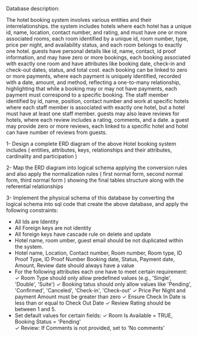 Database description: 
 
The hotel booking system involves various entities and their interrelationships. the system includes hotels 
where each hotel has a unique id, name, location, contact number, and rating, and must have one or more 
associated rooms, each room identified by a unique id, room number, type, price per night, and availability 
status, and each room belongs to exactly one hotel. guests have personal details like id, name, contact, id proof 
information, and may have zero or more bookings, each booking associated with exactly one room and have 
attributes like booking date, check-in and check-out dates, status, and total cost. each booking can be linked to 
zero or more payments, where each payment is uniquely identified, recorded with a date, amount, and method, 
reflecting a one-to-many relationship, highlighting that while a booking may or may not have payments, each 
payment must correspond to a specific booking. The staff member identified by id, name, position, contact 
number and work at specific hotels where each staff member is associated with exactly one hotel, but a hotel 
must have at least one staff member. guests may also leave reviews for hotels, where each review includes a 
rating, comments, and a date. a guest may provide zero or more reviews, each linked to a specific hotel and 
hotel can have number of reviews from guests.  
 
1-  Design a complete ERD diagram of the above Hotel booking system includes ( entities, attributes, keys, 
relationships and their attributes, cardinality and participation ) 
 
2-  Map the ERD diagram into logical schema applying the conversion rules and also apply the normalization 
rules ( first normal form, second normal form, third normal form ) showing the final tables structure along 
with the referential relationships  
 
3-  Implement the physical schema of this database by converting the logical schema into sql code that create 
the above database, and apply the following constraints: 
 
- All Ids are Identity 
- All Foreign keys are not identity 
- All foreign keys have cascade rule on delete and update 
- Hotel name, room umber, guest email should be not duplicated within the system. 
- Hotel name, Location, Contact number, Room number, Room type, ID Proof Type, ID Proof Number 
Booking date, Status, Payment date, Amount, Review date should always have a value 
- For the following attributes each one have to meet certain requirement: 
✓ Room Type should only allow predefined values (e.g., 'Single', 'Double', 'Suite') 
✓ Booking tatus should only allow values like 'Pending', 'Confirmed', 'Canceled', 'Check-in', 'Check-out' 
✓ Price Per Night and payment Amount must be greater than zero 
✓ Ensure Check In Date is less than or equal to Check Out Date 
✓ Review Rating should be between 1 and 5. 
- Set default values for certain fields: 
✓ Room Is Available = TRUE, Booking Status = 'Pending'  
✓ Review: If Comments is not provided, set to 'No comments' 
